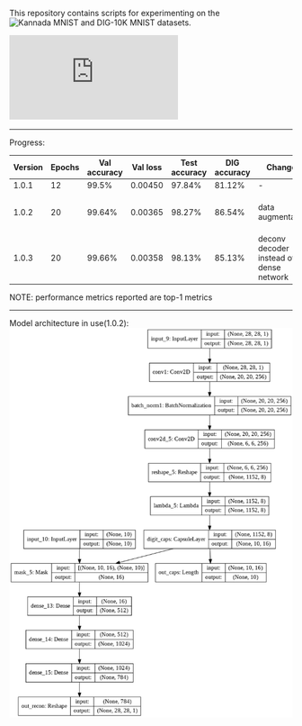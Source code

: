 This repository contains scripts for experimenting on the ![Kannada MNIST and DIG-10K MNIST datasets](https://towardsdatascience.com/a-new-handwritten-digits-dataset-in-ml-town-kannada-mnist-69df0f2d1456).

![Original paper](https://arxiv.org/pdf/1908.01242.pdf)

--------------------------------------------------------------------------------------------------------------------------------------------------------------------------------------

Progress:


|    Version    |     Epochs    | Val accuracy  |    Val loss   | Test accuracy |  DIG accuracy |    Changes    |     Comments  |
| ------------- | ------------- | ------------- | ------------- | ------------- | ------------- | ------------- | ------------- |
|     1.0.1     |       12      |     99.5%     |    0.00450    |     97.84%    |     81.12%    |       -       |       -       |
|     1.0.2     |       20      |     99.64%    |    0.00365    |     98.27%    |     86.54%    | data augmentation | better generalisation; recon loss still a pain point |
|     1.0.3     |       20      |     99.66%    |    0.00358    |     98.13%    |     85.13%    | deconv decoder instead of dense network | improvement on recon loss, promising, train for more epochs |


NOTE: performance metrics reported are top-1 metrics

---------------------------------------------------------------------------------------------------------------------------------------------------------------------------------------


Model architecture in use(1.0.2):
![Model architecture in use:](https://github.com/Utkarsh87/Capsule-Networks/blob/master/kannada%20mnist/images/model.png)
